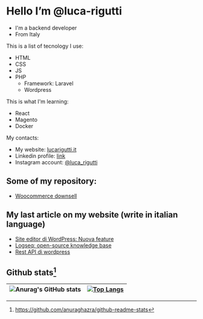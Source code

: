 # Hello I’m @luca-rigutti
- I'm a backend developer
- From Italy

This is a list of tecnology I use:
- HTML
- CSS
- JS 
- PHP
  - Framework: Laravel
  - Wordpress

This is what I'm learning:
- React
- Magento
- Docker

My contacts:
- My website: [lucarigutti.it](https://lucarigutti.it)
- Linkedin profile: [link](https://www.linkedin.it/in/lucarigutti)
- Instagram account: [@luca_rigutti](https://instagram.com/luca_rigutti)
<!---
luca-rigutti/luca-rigutti is a ✨ special ✨ repository because its `README.md` (this file) appears on your GitHub profile.
You can click the Preview link to take a look at your changes.
--->

## Some of my repository:
- [Woocommerce downsell](https://github.com/luca-rigutti/woocommerce-downsell)

## My last article on my website (write in italian language)
<!-- BLOG-POST-LIST:START -->
- [Site editor di WordPress: Nuova feature](https://lucarigutti.it/wordpress/site-editor-di-wordpress-nuova-feature/)
- [Logseq: open-source knowledge base](https://lucarigutti.it/free-and-open-source-software/logseq-open-source-knowledge-base/)
- [Rest API di wordpress](https://lucarigutti.it/wordpress/rest-api-di-wordpress/)
<!-- BLOG-POST-LIST:END -->

## Github stats[^1]
| ![Anurag's GitHub stats](https://github-readme-stats.vercel.app/api?username=luca-rigutti&show_icons=true&theme=dark) | [![Top Langs](https://github-readme-stats.vercel.app/api/top-langs/?username=luca-rigutti&layout=compact&theme=dark)](https://github.com/anuraghazra/github-readme-stats) |
| ------------- | -----:|
[^1]: https://github.com/anuraghazra/github-readme-stats
